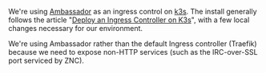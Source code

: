 We're using [Ambassador][] as an ingress control on [k3s][]. The install
generally follows the article "[Deploy an Ingress Controller on K3s][]",
with a few local changes necessary for our environment.

We're using Ambassador rather than the default Ingress controller (Traefik)
because we need to expose non-HTTP services (such as the IRC-over-SSL port
serviced by ZNC).

[k3s]: https://k3s.io/
[deploy an ingress controller on k3s]: https://rancher.com/blog/2020/deploy-an-ingress-controllers
[ambassador]: https://rancher.com/blog/2020/deploy-an-ingress-controllers
